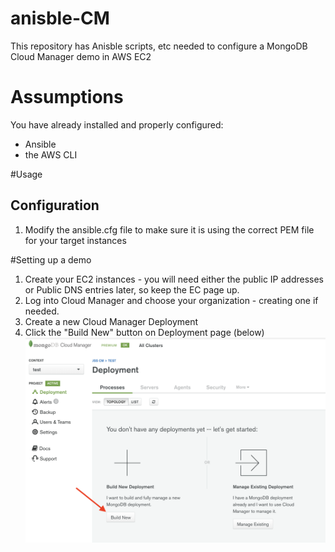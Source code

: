# anisble-CM
This repository has Anisble scripts, etc needed to configure a MongoDB Cloud Manager demo in AWS EC2


# Assumptions
You have already installed and properly configured:
* Ansible
* the AWS CLI

#Usage
## Configuration
1. Modify the ansible.cfg file to make sure it is using the correct PEM file for your target instances

#Setting up a demo
1. Create your EC2 instances - you will need either the public IP addresses or Public DNS entries later, so keep the EC page up.
2. Log into Cloud Manager and choose your organization - creating one if needed.
3. Create a new Cloud Manager Deployment
3. Click the "Build New" button on Deployment page (below)
![alt text](https://github.com/jsstokes/ansible/blob/master/Screen-1.png "Logo Title Text 1")

 
